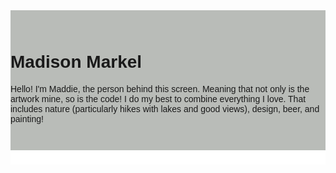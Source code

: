 <!DOCTYPE html>
<html>
<head>
<title>Madison Markel</title>
<link href="https://fonts.googleapis.com/css?family=Poiret+One|Raleway" rel="stylesheet">
<link rel="stylesheet" type="text/css" a href="">
</head>

<style>
 /*NAVIGATION*/
 .app_nav a {
  display: block;
  padding: 1em;
  border-bottom: 1px solid rgba(0,0,0,0.25);
  text-align: center;
  font-size: 110%;
  text-transform: uppercase;
  color: #fff;
}

@media screen and (min-width: 767px) {
  .app_nav a {
    display: inline-block;
    margin-left: 1.5em;
    margin-bottom: 5px;
    padding: 0 1em;
    border: none;
    text-align: center;
    font-size: 110%;
  }
  .app_nav a:hover {
    border-bottom: 1px solid rgba(255,255,255,0.4);
  }
}
 body {
  font-family: 'Raleway', sans-serif;
  }
 .site_width {
   max-width: 70rem;
  }
 .site_header {
  padding: 2em 0;
  background: #b9bcb8;
  }
 .hero_image {
  background: #ffffff;
  color: #15300c;
  }
 /*SUPPORT STYLES*/
 h1 h2 h3{
  font-family: 'Poiret One', cursive;
  }
 h4 {
  text-transform: uppercase;
 .text_center {
  text-align: center;
  }
</style>
 
 <body>
 <div class="site_width">
 <div class="site_header">
 <h1 class="text_center">Madison Markel</h1>
  <p>Hello! I'm Maddie, the person behind this screen. Meaning that not only is the artwork mine, so is the code! I do my best to combine everything I love. That includes nature (particularly hikes with lakes and good views), design, beer, and painting!</p>
 </div> 
 </div>
 
  <div class="site_width">
   <div class="hero_image">
    <nav class="app_nav">
     <a href="#about">About</a>       
     <a href="#paintings">Paintings</a>
     <a href="#design">Design</a>
     <a href="#contact">Contact</a>
    </nav>
   </div>
  </div>
  
 </body>
</html>
